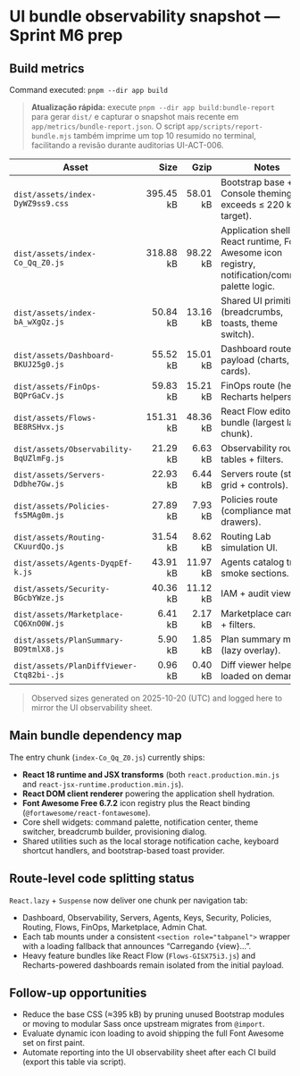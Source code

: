 # UI bundle observability snapshot — Sprint M6 prep

## Build metrics

Command executed: `pnpm --dir app build`

> **Atualização rápida:** execute `pnpm --dir app build:bundle-report` para gerar `dist/` e capturar o snapshot mais recente em `app/metrics/bundle-report.json`. O script `app/scripts/report-bundle.mjs` também imprime um top 10 resumido no terminal, facilitando a revisão durante auditorias UI-ACT-006.

| Asset | Size | Gzip | Notes |
| --- | ---: | ---: | --- |
| `dist/assets/index-DyWZ9ss9.css` | 395.45 kB | 58.01 kB | Bootstrap base + Console theming (still exceeds ≤ 220 kB target).
| `dist/assets/index-Co_Qq_Z0.js` | 318.88 kB | 98.22 kB | Application shell, React runtime, Font Awesome icon registry, notification/command palette logic.
| `dist/assets/index-bA_wXgQz.js` | 50.84 kB | 13.16 kB | Shared UI primitives (breadcrumbs, toasts, theme switch).
| `dist/assets/Dashboard-BKUJ25g0.js` | 55.52 kB | 15.01 kB | Dashboard route payload (charts, cards).
| `dist/assets/FinOps-BQPrGaCv.js` | 59.83 kB | 15.21 kB | FinOps route (heavy Recharts helpers).
| `dist/assets/Flows-BE8RSHvx.js` | 151.31 kB | 48.36 kB | React Flow editor bundle (largest lazy chunk).
| `dist/assets/Observability-BqUZlmFg.js` | 21.29 kB | 6.63 kB | Observability route tables + filters.
| `dist/assets/Servers-Ddbhe7Gw.js` | 22.93 kB | 6.44 kB | Servers route (status grid + controls).
| `dist/assets/Policies-fs5MAg0m.js` | 27.89 kB | 7.93 kB | Policies route (compliance matrix, drawers).
| `dist/assets/Routing-CKuurdQo.js` | 31.54 kB | 8.62 kB | Routing Lab simulation UI.
| `dist/assets/Agents-DyqpEf-k.js` | 43.91 kB | 11.97 kB | Agents catalog tree + smoke sections.
| `dist/assets/Security-BGcbYWze.js` | 40.36 kB | 11.12 kB | IAM + audit views.
| `dist/assets/Marketplace-CQ6XnO0W.js` | 6.41 kB | 2.17 kB | Marketplace carousel + filters.
| `dist/assets/PlanSummary-BO9tmlX8.js` | 5.90 kB | 1.85 kB | Plan summary modal (lazy overlay).
| `dist/assets/PlanDiffViewer-Ctq82bi-.js` | 0.96 kB | 0.40 kB | Diff viewer helpers loaded on demand.

> Observed sizes generated on 2025-10-20 (UTC) and logged here to mirror the UI observability sheet.

## Main bundle dependency map

The entry chunk (`index-Co_Qq_Z0.js`) currently ships:

- **React 18 runtime and JSX transforms** (both `react.production.min.js` and `react-jsx-runtime.production.min.js`).
- **React DOM client renderer** powering the application shell hydration.
- **Font Awesome Free 6.7.2** icon registry plus the React binding (`@fortawesome/react-fontawesome`).
- Core shell widgets: command palette, notification center, theme switcher, breadcrumb builder, provisioning dialog.
- Shared utilities such as the local storage notification cache, keyboard shortcut handlers, and bootstrap-based toast provider.

## Route-level code splitting status

`React.lazy` + `Suspense` now deliver one chunk per navigation tab:

- Dashboard, Observability, Servers, Agents, Keys, Security, Policies, Routing, Flows, FinOps, Marketplace, Admin Chat.
- Each tab mounts under a consistent `<section role="tabpanel">` wrapper with a loading fallback that announces “Carregando {view}…”.
- Heavy feature bundles like React Flow (`Flows-GISX75i3.js`) and Recharts-powered dashboards remain isolated from the initial payload.

## Follow-up opportunities

- Reduce the base CSS (≈395 kB) by pruning unused Bootstrap modules or moving to modular Sass once upstream migrates from `@import`.
- Evaluate dynamic icon loading to avoid shipping the full Font Awesome set on first paint.
- Automate reporting into the UI observability sheet after each CI build (export this table via script).
